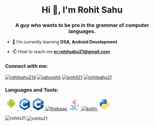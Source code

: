 <h1 align="center">Hi 👋, I'm Rohit Sahu</h1>
<h3 align="center">A guy who wants to be pro in the grammar of computer languages.</h3>

- 🌱 I’m currently learning **DSA, Android Development**

- 📫 How to reach me **er.rohitsahu21@gmail.com**

<h3 align="left">Connect with me:</h3>
<p align="left">
<a href="https://linkedin.com/in/rohitsahu21d" target="blank"><img align="center" src="https://raw.githubusercontent.com/rahuldkjain/github-profile-readme-generator/master/src/images/icons/Social/linked-in-alt.svg" alt="rohitsahu21d" height="30" width="40" /></a>
<a href="https://www.codechef.com/users/sahurohit" target="blank"><img align="center" src="https://cdn.jsdelivr.net/npm/simple-icons@3.1.0/icons/codechef.svg" alt="sahurohit" height="30" width="40" /></a>
<a href="https://www.leetcode.com/srohit21" target="blank"><img align="center" src="https://raw.githubusercontent.com/rahuldkjain/github-profile-readme-generator/master/src/images/icons/Social/leet-code.svg" alt="srohit21" height="30" width="40" /></a>
<a href="https://auth.geeksforgeeks.org/user/rohitsahu21" target="blank"><img align="center" src="https://raw.githubusercontent.com/rahuldkjain/github-profile-readme-generator/master/src/images/icons/Social/geeks-for-geeks.svg" alt="rohitsahu21" height="30" width="40" /></a>
</p>

<h3 align="left">Languages and Tools:</h3>
<p align="left"> <a href="https://developer.android.com" target="_blank" rel="noreferrer"> <img src="https://raw.githubusercontent.com/devicons/devicon/master/icons/android/android-original-wordmark.svg" alt="android" width="40" height="40"/> </a> <a href="https://www.cprogramming.com/" target="_blank" rel="noreferrer"> <img src="https://raw.githubusercontent.com/devicons/devicon/master/icons/c/c-original.svg" alt="c" width="40" height="40"/> </a> <a href="https://www.w3schools.com/cpp/" target="_blank" rel="noreferrer"> <img src="https://raw.githubusercontent.com/devicons/devicon/master/icons/cplusplus/cplusplus-original.svg" alt="cplusplus" width="40" height="40"/> </a> <a href="https://firebase.google.com/" target="_blank" rel="noreferrer"> <img src="https://www.vectorlogo.zone/logos/firebase/firebase-icon.svg" alt="firebase" width="40" height="40"/> </a> <a href="https://www.java.com" target="_blank" rel="noreferrer"> <img src="https://raw.githubusercontent.com/devicons/devicon/master/icons/java/java-original.svg" alt="java" width="40" height="40"/> </a> <a href="https://kotlinlang.org" target="_blank" rel="noreferrer"> <img src="https://www.vectorlogo.zone/logos/kotlinlang/kotlinlang-icon.svg" alt="kotlin" width="40" height="40"/> </a> <a href="https://www.python.org" target="_blank" rel="noreferrer"> <img src="https://raw.githubusercontent.com/devicons/devicon/master/icons/python/python-original.svg" alt="python" width="40" height="40"/> </a> </p>

<p><img align="left" src="https://github-readme-stats.vercel.app/api/top-langs?username=rohits21&show_icons=true&locale=en&layout=compact" alt="rohits21" /></p>

<p>&nbsp;<img align="center" src="https://github-readme-stats.vercel.app/api?username=rohits21&show_icons=true&locale=en" alt="rohits21" /></p>

